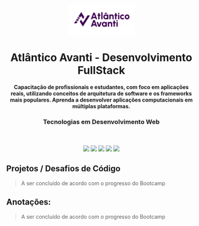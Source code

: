<div align="center">
<img src="./Logo-AtlanticoAvanti-Bootcamp.png" width="175px"> 
</div>
<h1 align="center">Atlântico Avanti - Desenvolvimento FullStack</h1>
<h4 align="center">Capacitação de profissionais e estudantes, com foco em aplicações reais, utilizando conceitos de arquitetura de software e os frameworks mais populares. Aprenda a desenvolver aplicações computacionais em múltiplas plataformas.</h4>

<h3 align="center">
Tecnologias em Desenvolvimento Web

<p>&nbsp;</p>
<img src="https://img.shields.io/badge/typescript-%231572B6.svg?style=for-the-badge&logo=typescript&logoColor=white"/>
<img src="https://img.shields.io/badge/node.js-6DA55F?style=for-the-badge&logo=node.js&logoColor=white"/>
<img src="https://img.shields.io/badge/react-%2320232a.svg?style=for-the-badge&logo=react&logoColor=%2361DAFB"/>
<img src="https://img.shields.io/badge/css3-%231572B6.svg?style=for-the-badge&logo=css3&logoColor=white"/>
<img src="hhttps://img.shields.io/badge/postgres-%23316192.svg?style=for-the-badge&logo=postgresql&logoColor=white">
</h3>

## Projetos / Desafios de Código

> A ser concluído de acordo com o progresso do Bootcamp

## Anotações: 

> A ser concluído de acordo com o progresso do Bootcamp